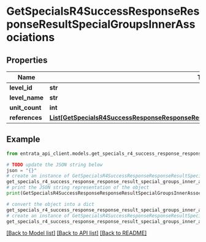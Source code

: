 # GetSpecialsR4SuccessResponseResponseResultSpecialGroupsInnerAssociations


## Properties

Name | Type | Description | Notes
------------ | ------------- | ------------- | -------------
**level_id** | **str** |  | [optional] 
**level_name** | **str** |  | [optional] 
**unit_count** | **int** |  | [optional] 
**references** | [**List[GetSpecialsR4SuccessResponseResponseResultSpecialGroupsInnerAssociationsReferencesInner]**](GetSpecialsR4SuccessResponseResponseResultSpecialGroupsInnerAssociationsReferencesInner.md) |  | [optional] 

## Example

```python
from entrata_api_client.models.get_specials_r4_success_response_response_result_special_groups_inner_associations import GetSpecialsR4SuccessResponseResponseResultSpecialGroupsInnerAssociations

# TODO update the JSON string below
json = "{}"
# create an instance of GetSpecialsR4SuccessResponseResponseResultSpecialGroupsInnerAssociations from a JSON string
get_specials_r4_success_response_response_result_special_groups_inner_associations_instance = GetSpecialsR4SuccessResponseResponseResultSpecialGroupsInnerAssociations.from_json(json)
# print the JSON string representation of the object
print(GetSpecialsR4SuccessResponseResponseResultSpecialGroupsInnerAssociations.to_json())

# convert the object into a dict
get_specials_r4_success_response_response_result_special_groups_inner_associations_dict = get_specials_r4_success_response_response_result_special_groups_inner_associations_instance.to_dict()
# create an instance of GetSpecialsR4SuccessResponseResponseResultSpecialGroupsInnerAssociations from a dict
get_specials_r4_success_response_response_result_special_groups_inner_associations_from_dict = GetSpecialsR4SuccessResponseResponseResultSpecialGroupsInnerAssociations.from_dict(get_specials_r4_success_response_response_result_special_groups_inner_associations_dict)
```
[[Back to Model list]](../README.md#documentation-for-models) [[Back to API list]](../README.md#documentation-for-api-endpoints) [[Back to README]](../README.md)


